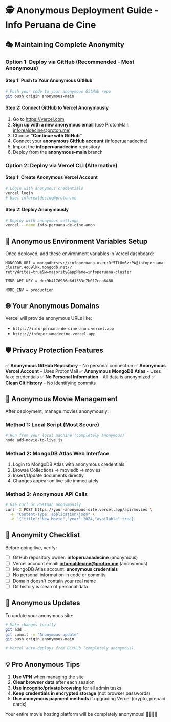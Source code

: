 # 🕵️ Anonymous Deployment Guide - Info Peruana de Cine

## 🎭 Maintaining Complete Anonymity

### Option 1: Deploy via GitHub (Recommended - Most Anonymous)

#### Step 1: Push to Your Anonymous GitHub
```bash
# Push your code to your anonymous GitHub repo
git push origin anonymous-main
```

#### Step 2: Connect GitHub to Vercel Anonymously
1. Go to https://vercel.com
2. **Sign up with a new anonymous email** (use ProtonMail: inforealdecine@proton.me)
3. Choose **"Continue with GitHub"** 
4. Connect your **anonymous GitHub account** (infoperuanadecine)
5. Import the **infoperuanadecine** repository
6. Deploy from the **anonymous-main** branch

### Option 2: Deploy via Vercel CLI (Alternative)

#### Step 1: Create Anonymous Vercel Account
```bash
# Login with anonymous credentials
vercel login
# Use: inforealdecine@proton.me
```

#### Step 2: Deploy Anonymously
```bash
# Deploy with anonymous settings
vercel --name info-peruana-de-cine-anon
```

## 🔐 Anonymous Environment Variables Setup

Once deployed, add these environment variables in Vercel dashboard:

```
MONGODB_URI = mongodb+srv://infoperuana-user:Df5TtUm6zrPA@infoperuana-cluster.4q69lkk.mongodb.net/?retryWrites=true&w=majority&appName=infoperuana-cluster

TMDB_API_KEY = dec9b4176986e6d1333c7b017cca6488

NODE_ENV = production
```

## 🌐 Your Anonymous Domains

Vercel will provide anonymous URLs like:
- `https://info-peruana-de-cine-anon.vercel.app`
- `https://infoperuanadecine.vercel.app`

## 🛡️ Privacy Protection Features

✅ **Anonymous GitHub Repository** - No personal connection
✅ **Anonymous Vercel Account** - Uses ProtonMail
✅ **Anonymous MongoDB Atlas** - Uses fake credentials
✅ **No Personal Information** - All data is anonymized
✅ **Clean Git History** - No identifying commits

## 📱 Anonymous Movie Management

After deployment, manage movies anonymously:

### Method 1: Local Script (Most Secure)
```bash
# Run from your local machine (completely anonymous)
node add-movie-to-live.js
```

### Method 2: MongoDB Atlas Web Interface
1. Login to MongoDB Atlas with anonymous credentials
2. Browse Collections → moviedb → movies
3. Insert/Update documents directly
4. Changes appear on live site immediately

### Method 3: Anonymous API Calls
```bash
# Use curl or Postman anonymously
curl -X POST https://your-anonymous-site.vercel.app/api/movies \
  -H "Content-Type: application/json" \
  -d '{"title":"New Movie","year":2024,"available":true}'
```

## 🚨 Anonymity Checklist

Before going live, verify:

- [ ] GitHub repository owner: **infoperuanadecine** (anonymous)
- [ ] Vercel account email: **inforealdecine@proton.me** (anonymous)  
- [ ] MongoDB Atlas account: **anonymous credentials**
- [ ] No personal information in code or commits
- [ ] Domain doesn't contain your real name
- [ ] Git history is clean of personal data

## 🔄 Anonymous Updates

To update your anonymous site:

```bash
# Make changes locally
git add .
git commit -m "Anonymous update"
git push origin anonymous-main

# Vercel auto-deploys from GitHub (completely anonymous)
```

## 💡 Pro Anonymous Tips

1. **Use VPN** when managing the site
2. **Clear browser data** after each session
3. **Use incognito/private browsing** for all admin tasks
4. **Keep credentials in encrypted storage** (not browser passwords)
5. **Use anonymous payment methods** if upgrading Vercel (crypto, prepaid cards)

Your entire movie hosting platform will be completely anonymous! 🕵️‍♂️🇵🇪